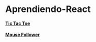 # Aprendiendo-React

<a href="https://66349c1ac15140c69ba97705--legendary-lokum-0ca566.netlify.app/">
  <h4>Tic Tac Toe</h4>
</a>

<a href="https://wondrous-klepon-a60a9f.netlify.app/">
  <h4>Mouse Follower</h4>
</a>
